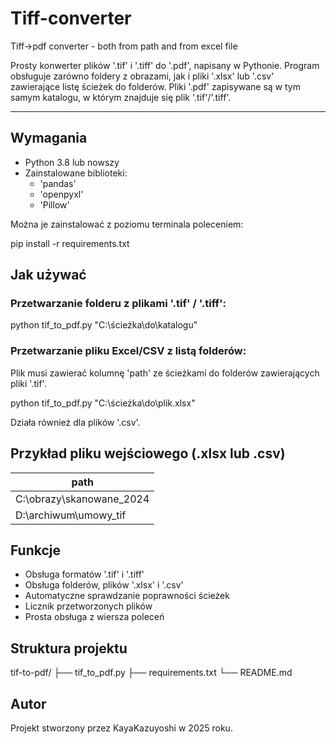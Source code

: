 # Tiff-converter
Tiff->pdf converter - both from path and from excel file

Prosty konwerter plików '.tif' i '.tiff' do '.pdf', napisany w Pythonie. Program obsługuje zarówno foldery z obrazami, jak i pliki '.xlsx' lub '.csv' zawierające listę ścieżek do folderów. Pliki '.pdf' zapisywane są w tym samym katalogu, w którym znajduje się plik '.tif'/'.tiff'.

---

## Wymagania

- Python 3.8 lub nowszy
- Zainstalowane biblioteki:
  - 'pandas'
  - 'openpyxl'
  - 'Pillow'

Można je zainstalować z poziomu terminala poleceniem:

pip install -r requirements.txt


## Jak używać

### Przetwarzanie folderu z plikami '.tif' / '.tiff':

python tif_to_pdf.py "C:\ścieżka\do\katalogu"

### Przetwarzanie pliku Excel/CSV z listą folderów:

Plik musi zawierać kolumnę 'path' ze ścieżkami do folderów zawierających pliki '.tif'.

python tif_to_pdf.py "C:\ścieżka\do\plik.xlsx"

Działa również dla plików '.csv'.


## Przykład pliku wejściowego (.xlsx lub .csv)

| path                          |
|------------------------------|
| C:\obrazy\skanowane_2024     |
| D:\archiwum\umowy_tif        |


## Funkcje

- Obsługa formatów '.tif' i '.tiff'
- Obsługa folderów, plików '.xlsx' i '.csv'
- Automatyczne sprawdzanie poprawności ścieżek
- Licznik przetworzonych plików
- Prosta obsługa z wiersza poleceń


##  Struktura projektu

tif-to-pdf/
├── tif_to_pdf.py
├── requirements.txt
└── README.md


## Autor

Projekt stworzony przez KayaKazuyoshi w 2025 roku.
